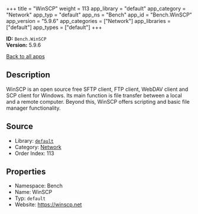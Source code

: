 ﻿+++
title = "WinSCP"
weight = 113
app_library = "default"
app_category = "Network"
app_typ = "default"
app_ns = "Bench"
app_id = "Bench.WinSCP"
app_version = "5.9.6"
app_categories = ["Network"]
app_libraries = ["default"]
app_types = ["default"]
+++

**ID:** `Bench.WinSCP`  
**Version:** 5.9.6  
<!--more-->

[Back to all apps](/apps/)

## Description
WinSCP is an open source free SFTP client, FTP client, WebDAV client and SCP client for Windows.
Its main function is file transfer between a local and a remote computer.
Beyond this, WinSCP offers scripting and basic file manager functionality.

## Source

* Library: [`default`](/app_libraries/default)
* Category: [Network](/app_categories/network)
* Order Index: 113

## Properties

* Namespace: Bench
* Name: WinSCP
* Typ: `default`
* Website: <https://winscp.net>

